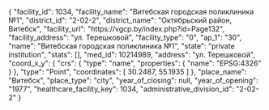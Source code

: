 {
    "facility_id": 1034,
    "facility_name": "Витебская городская поликлиника №1",
    "district_id": "2-02-2",
    "district_name": "Октябрьский район, Витебск",
    "facility_url": "https:\/\/vgcp.by\/index.php?id=Page132",
    "facility_address": "ул. Терешковой",
    "facility_type": "0",
    "ap_1": "30",
    "name": "Витебская городская поликлиника №1",
    "state": "private institution",
    "stats": [],
    "med_id": 10214989,
    "address": "ул. Терешковой",
    "coord_x_y": {
        "crs": {
            "type": "name",
            "properties": {
                "name": "EPSG:4326"
            }
        },
        "type": "Point",
        "coordinates": [
            30.2487,
            55.1935
        ]
    },
    "place_name": "Витебск",
    "place_type": "city",
    "year_of_closing": null,
    "year_of_opening": "1977",
    "healthcare_facility_key": 1034,
    "administrative_division_id": "2-02-2"
}